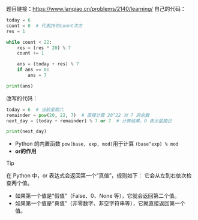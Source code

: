 题目链接：https://www.lanqiao.cn/problems/2140/learning/
自己的代码：
```python
today = 6
count = 0  # 代表20的count次方
res = 1

while count < 22:
    res = (res * 20) % 7
    count += 1

    ans = (today + res) % 7
    if ans == 0:
        ans = 7

print(ans)
```

改写的代码：
```python
today = 6  # 当前星期六
remainder = pow(20, 22, 7)  # 直接计算 20^22 对 7 的余数
next_day = (today + remainder) % 7 or 7  # 计算结果，0 表示星期日

print(next_day)
```
- Python 的内置函数 `pow(base, exp, mod)`用于计算 `(base^exp) % mod`
- **or的作用**

> [!tip]
> 在 Python 中，or 表达式会返回第一个“真值”，规则如下：
> 它会从左到右依次检查两个值。
> - 如果第一个值是“假值”（False、0、None 等），它就会返回第二个值。
> - 如果第一个值是“真值”（非零数字、非空字符串等），它就直接返回第一个值。